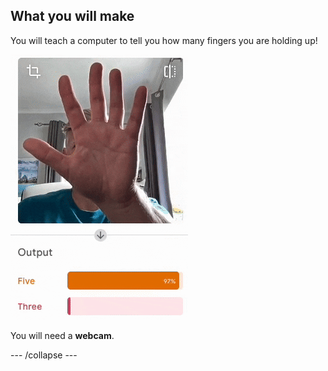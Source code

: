 ## What you will make

You will teach a computer to tell you how many fingers you are holding up!

![A hand is held up to a web camera. It alternates between holding up five fingers and three fingers. In the output panel underneath the video, the confidence score is displayed as to whether five or three fingers are being shown.](images/five_or_three.gif)


You will need a **webcam**.

--- /collapse ---
